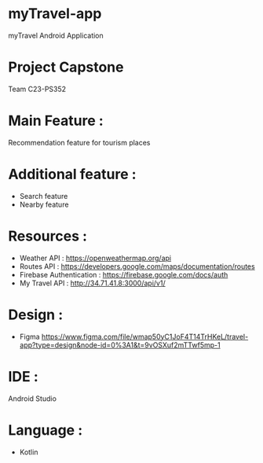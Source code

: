 # myTravel-app
myTravel Android Application

# Project Capstone
Team C23-PS352

# Main Feature :
Recommendation feature for tourism places

# Additional feature :
- Search feature
- Nearby feature

# Resources :
- Weather API : https://openweathermap.org/api
- Routes API : https://developers.google.com/maps/documentation/routes
- Firebase Authentication : https://firebase.google.com/docs/auth
- My Travel API : http://34.71.41.8:3000/api/v1/

# Design : 
- Figma 
https://www.figma.com/file/wmap50yC1JoF4T14TrHKeL/travel-app?type=design&node-id=0%3A1&t=9vOSXuf2mTTwf5mp-1

# IDE : 
Android Studio

# Language : 
- Kotlin 
